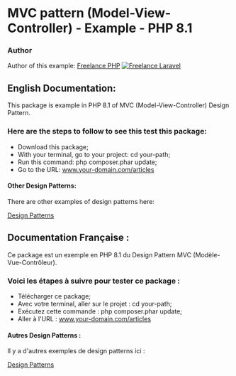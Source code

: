 # MVC pattern (Model-View-Controller) - Example - PHP 8.1




### Author

Author of this example:
[Freelance PHP](https://www.devandweb.fr)
[![Freelance Laravel](https://raw.githubusercontent.com/s-damian/medias/main/daw-freelance-developer.png)](https://www.devandweb.fr)






## English Documentation:

This package is example in PHP 8.1 of MVC (Model-View-Controller) Design Pattern.

### Here are the steps to follow to see this test this package:

* Download this package;
* With your terminal, go to your project: cd your-path;
* Run this command: php composer.phar update;
* Go to the URL: www.your-domain.com/articles


#### Other Design Patterns:

There are other examples of design patterns here:

[Design Patterns](https://github.com/s-damian/design-patterns-php)






## Documentation Française :

Ce package est un exemple en PHP 8.1 du Design Pattern MVC (Modèle-Vue-Contrôleur).

### Voici les étapes à suivre pour tester ce package :

* Télécharger ce package;
* Avec votre terminal, aller sur le projet : cd your-path;
* Exécutez cette commande : php composer.phar update;
* Aller à l'URL : www.your-domain.com/articles


#### Autres Design Patterns :

Il y a d'autres exemples de design patterns ici :

[Design Patterns](https://github.com/s-damian/design-patterns-php)

